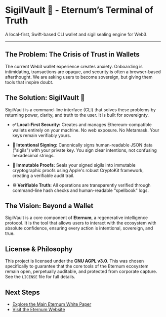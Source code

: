 # SigilVault 🧿 - Eternum’s Terminal of Truth

A local-first, Swift-based CLI wallet and sigil sealing engine for Web3.

---

## The Problem: The Crisis of Trust in Wallets

The current Web3 wallet experience creates anxiety. Onboarding is intimidating, transactions are opaque, and security is often a browser-based afterthought. We are asking users to become sovereign, but giving them tools that inspire doubt.

## The Solution: SigilVault 🔐

SigilVault is a command-line interface (CLI) that solves these problems by returning power, clarity, and truth to the user. It is built for sovereignty.

* **✅ Local-First Security:** Creates and manages Ethereum-compatible wallets entirely on your machine. No web exposure. No Metamask. Your keys remain verifiably yours.

* **🧿 Intentional Signing:** Canonically signs human-readable JSON data ("sigils") with your private key. You sign clear intentions, not confusing hexadecimal strings.

* **📁 Immutable Proofs:** Seals your signed sigils into immutable cryptographic proofs using Apple's robust CryptoKit framework, creating a verifiable audit trail.

* **♾️ Verifiable Truth:** All operations are transparently verified through command-line hash checks and human-readable "spellbook" logs.

## The Vision: Beyond a Wallet

SigilVault is a core component of **Eternum**, a regenerative intelligence protocol. It is the tool that allows users to interact with the ecosystem with absolute confidence, ensuring every action is intentional, sovereign, and true.

## License & Philosophy

This project is licensed under the **GNU AGPL v3.0**. This was chosen specifically to guarantee that the core tools of the Eternum ecosystem remain open, perpetually auditable, and protected from corporate capture. See the `LICENSE` file for full details.

## Next Steps

* [Explore the Main Eternum White Paper](https://github.com/Quantum-Cipher/Eternum-Public-Whitepaper)
* [Visit the Eternum Website](https://eternum369.com)

